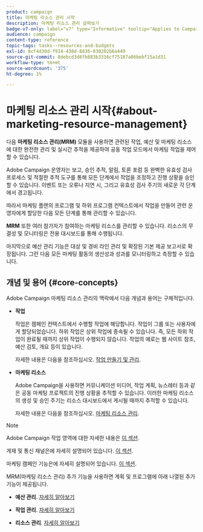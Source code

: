 ```yaml
---
product: campaign
title: 마케팅 리소스 관리 시작
description: 마케팅 리소스 관리 살펴보기
badge-v7-only: label="v7" type="Informative" tooltip="Applies to Campaign Classic v7 only"
audience: campaign
content-type: reference
topic-tags: tasks--resources-and-budgets
exl-id: 8cf4d30d-f914-438d-8836-030202b6a449
source-git-commit: 8debcd3d8fb883b3316cf75187a86bebf15a1d31
workflow-type: tm+mt
source-wordcount: '375'
ht-degree: 1%

---
```


# 마케팅 리소스 관리 시작{#about-marketing-resource-management}



다음 **마케팅 리소스 관리(MRM)** 모듈을 사용하면 관련된 작업, 예산 및 마케팅 리소스에 대한 완전한 관리 및 실시간 추적을 제공하여 공동 작업 모드에서 마케팅 작업을 제어할 수 있습니다.

Adobe Campaign 운영자는 보고, 승인 추적, 알림, 토론 포럼 등 완벽한 유효성 검사 프로세스 및 적절한 추적 도구를 통해 모든 단계에서 작업을 조정하고 진행 상황을 승인할 수 있습니다. 이벤트 또는 오류나 지연 시, 그리고 유효성 검사 주기의 새로운 각 단계에서 경고됩니다.

따라서 마케팅 플랜의 프로그램 및 하위 프로그램 컨텍스트에서 작업을 만들어 관련 운영자에게 할당한 다음 모든 단계를 통해 관리할 수 있습니다.

**MRM** 또한 여러 참가자가 참여하는 마케팅 리소스를 관리할 수 있습니다. 리소스의 무결성 및 모니터링은 전용 대시보드를 통해 수행됩니다.

마지막으로 예산 관리 기능은 대상 및 경비 라인 관리 및 확장된 기본 제공 보고서로 확장됩니다. 그런 다음 모든 마케팅 활동의 생산성과 성과를 모니터링하고 측정할 수 있습니다.

## 개념 및 용어 {#core-concepts}

Adobe Campaign 마케팅 리소스 관리의 맥락에서 다음 개념과 용어는 구체적입니다.

* **작업**

   작업은 캠페인 컨텍스트에서 수행할 작업에 해당합니다. 작업이 그룹 또는 사용자에게 할당되었습니다. 하위 작업은 상위 작업에 종속될 수 있습니다. 즉, 모든 하위 작업이 완료될 때까지 상위 작업이 수행되지 않습니다. 작업의 예로는 웹 사이트 참조, 예산 검토, 개요 등이 있습니다.

   자세한 내용은 다음을 참조하십시오. [작업 만들기 및 관리](../../mrm/using/creating-and-managing-tasks.md).

* **마케팅 리소스**

   Adobe Campaign을 사용하면 커뮤니케이션 미디어, 작업 계획, 뉴스레터 등과 같은 공동 마케팅 프로젝트의 진행 상황을 추적할 수 있습니다. 이러한 마케팅 리소스의 생성 및 승인 주기는 리소스 대시보드에서 게시될 때까지 추적할 수 있습니다.

   자세한 내용은 다음을 참조하십시오. [마케팅 리소스 관리](../../mrm/using/managing-marketing-resources.md).

>[!NOTE]
>
>Adobe Campaign 작업 영역에 대한 자세한 내용은 [이 섹션](../../platform/using/adobe-campaign-workspace.md).
>  
>게재 및 통신 채널은에 자세히 설명되어 있습니다. [이 섹션](../../delivery/using/steps-about-delivery-creation-steps.md).
>
>마케팅 캠페인 기능은에 자세히 설명되어 있습니다. [이 섹션](../../campaign/using/accessing-marketing-campaigns.md).

MRM(마케팅 리소스 관리) 추가 기능을 사용하면 계획 및 프로그램에 아래 나열된 추가 기능이 제공됩니다.

* **예산 관리**. [자세히 알아보기](../../mrm/using/controlling-costs.md)

* **작업 관리**. [자세히 알아보기](../../mrm/using/creating-and-managing-tasks.md)

* **리소스 관리**. [자세히 알아보기](../../mrm/using/managing-marketing-resources.md)
